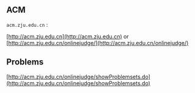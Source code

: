 
## ACM

`acm.zju.edu.cn` :

[http://acm.zju.edu.cn](http://acm.zju.edu.cn) or [http://acm.zju.edu.cn/onlinejudge/](http://acm.zju.edu.cn/onlinejudge/)

## Problems

[http://acm.zju.edu.cn/onlinejudge/showProblemsets.do](http://acm.zju.edu.cn/onlinejudge/showProblemsets.do)
